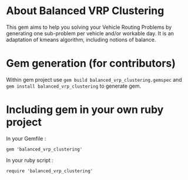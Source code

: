 # About Balanced VRP Clustering

This gem aims to help you solving your Vehicle Routing Problems by generating one sub-problem per vehicle and/or workable day. It is an adaptation of kmeans algorithm, including notions of balance.

# Gem generation (for contributors)

Within gem project use 
```gem build balanced_vrp_clustering.gemspec``` and ```gem install balanced_vrp_clustering``` to generate gem.

# Including gem in your own ruby project

In your Gemfile : 

```gem 'balanced_vrp_clustering'```

In your ruby script : 

```require 'balanced_vrp_clustering'```

